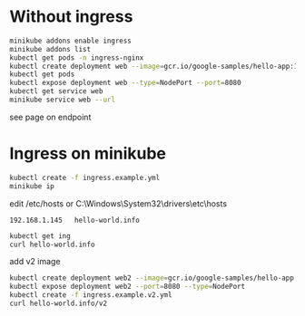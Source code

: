 # Without ingress
```sh
minikube addons enable ingress
minikube addons list
kubectl get pods -n ingress-nginx
kubectl create deployment web --image=gcr.io/google-samples/hello-app:1.0
kubectl get pods
kubectl expose deployment web --type=NodePort --port=8080
kubectl get service web
minikube service web --url
```

see page on endpoint

# Ingress on minikube

```sh
kubectl create -f ingress.example.yml
minikube ip
```

edit /etc/hosts or C:\Windows\System32\drivers\etc\hosts
```hosts
192.168.1.145	hello-world.info
```

 
```sh
kubectl get ing
curl hello-world.info
```


add v2 image

```sh
kubectl create deployment web2 --image=gcr.io/google-samples/hello-app:2.0
kubectl expose deployment web2 --port=8080 --type=NodePort
kubectl create -f ingress.example.v2.yml
curl hello-world.info/v2
```
